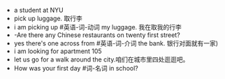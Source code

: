 - a student at NYU 
- pick up luggage. 取行李
- i am picking up #英语-词-动词 my luggage. 我在取我的行李 
- -Are there any Chinese restaurants on twenty first street? 
- yes there's one across from #英语-词-介词  the bank. 银行对面就有一家)
- i am looking for apartment 105
- let us go for a walk around the city.咱们在城市里四处逛逛吧。 
- How was your first day #词-名词 in school?  